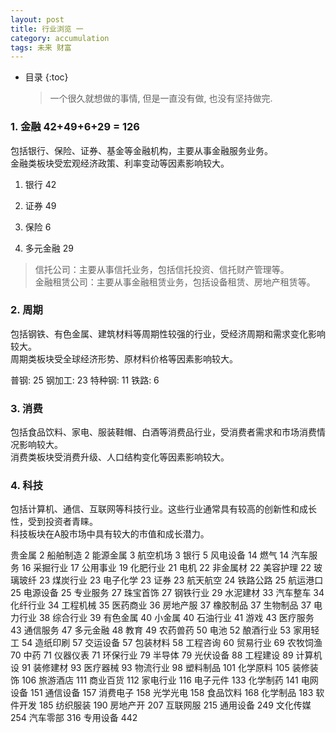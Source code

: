 ```yaml
---
layout: post  
title: 行业浏览 一
category: accumulation  
tags: 未来 财富
---
```

* 目录
{:toc}  

   > 一个很久就想做的事情, 但是一直没有做, 也没有坚持做完.
   

### 1. 金融  42+49+6+29 = 126
   包括银行、保险、证券、基金等金融机构，主要从事金融服务业务。  
   金融类板块受宏观经济政策、利率变动等因素影响较大。
1. 银行  42
   
2. 证券  49  

3. 保险  6
 
4. 多元金融 29
> 信托公司：主要从事信托业务，包括信托投资、信托财产管理等。  
金融租赁公司：主要从事金融租赁业务，包括设备租赁、房地产租赁等。

  


### 2. 周期
包括钢铁、有色金属、建筑材料等周期性较强的行业，受经济周期和需求变化影响较大。  
周期类板块受全球经济形势、原材料价格等因素影响较大。

普钢: 25
钢加工: 23
特种钢: 11
铁路: 6

### 3. 消费 
包括食品饮料、家电、服装鞋帽、白酒等消费品行业，受消费者需求和市场消费情况影响较大。   
消费类板块受消费升级、人口结构变化等因素影响较大。


### 4. 科技
包括计算机、通信、互联网等科技行业。这些行业通常具有较高的创新性和成长性，受到投资者青睐。  
科技板块在A股市场中具有较大的市值和成长潜力。

贵金属	2
船舶制造	2
能源金属	3
航空机场	3
银行	5
风电设备	14
燃气	14
汽车服务	16
采掘行业	17
公用事业	19
化肥行业	21
电机	22
非金属材	22
美容护理	22
玻璃玻纤	23
煤炭行业	23
电子化学	23
证券	23
航天航空	24
铁路公路	25
航运港口	25
电源设备	25
专业服务	27
珠宝首饰	27
钢铁行业	29
水泥建材	33
汽车整车	34
化纤行业	34
工程机械	35
医药商业	36
房地产服	37
橡胶制品	37
生物制品	37
电力行业	38
综合行业	39
有色金属	40
小金属	40
石油行业	41
游戏	43
医疗服务	43
通信服务	47
多元金融	48
教育	49
农药兽药	50
电池	52
酿酒行业	53
家用轻工	54
造纸印刷	57
交运设备	57
包装材料	58
工程咨询	60
贸易行业	69
农牧饲渔	70
中药	71
仪器仪表	71
环保行业	79
半导体	79
光伏设备	88
工程建设	89
计算机设	91
装修建材	93
医疗器械	93
物流行业	98
塑料制品	101
化学原料	105
装修装饰	106
旅游酒店	111
商业百货	112
家电行业	116
电子元件	133
化学制药	141
电网设备	151
通信设备	157
消费电子	158
光学光电	158
食品饮料	168
化学制品	183
软件开发	185
纺织服装	190
房地产开	207
互联网服	215
通用设备	249
文化传媒	254
汽车零部	316
专用设备	442
